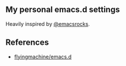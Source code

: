 My personal emacs.d settings
----------------------------

Heavily inspired by [@emacsrocks](https://github.com/magnars/.emacs.d).

References
----------

* [flyingmachine/emacs.d](https://github.com/flyingmachine/emacs.d)
